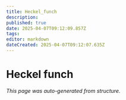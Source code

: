 ```yaml
---
title: Heckel_funch
description: 
published: true
date: 2025-04-07T09:12:09.857Z
tags: 
editor: markdown
dateCreated: 2025-04-07T09:12:07.635Z
---
```


# Heckel funch

*This page was auto-generated from structure.*